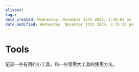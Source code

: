 ```yaml
---
aliases: 
tags: 
date_created: Wednesday, November 13th 2024, 1:30:01 pm
date_modified: Wednesday, November 13th 2024, 2:15:37 pm
---
```


# Tools

记录一些有用的小工具，和一些常用大工具的使用方法。
